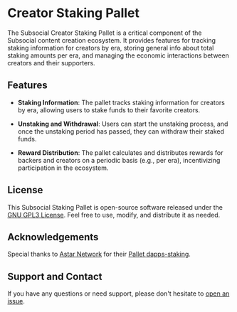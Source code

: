 # Creator Staking Pallet

The Subsocial Creator Staking Pallet is a critical component of the Subsocial content creation ecosystem. It provides features for tracking staking information for creators by era, storing general info about total staking amounts per era, and managing the economic interactions between creators and their supporters.

## Features

- **Staking Information**: The pallet tracks staking information for creators by era, allowing users to stake funds to their favorite creators.

- **Unstaking and Withdrawal**: Users can start the unstaking process, and once the unstaking period has passed, they can withdraw their staked funds.

- **Reward Distribution**: The pallet calculates and distributes rewards for backers and creators on a periodic basis (e.g., per era), incentivizing participation in the ecosystem.

## License

This Subsocial Staking Pallet is open-source software released under the [GNU GPL3 License](LICENSE). Feel free to use, modify, and distribute it as needed.

## Acknowledgements

Special thanks to [Astar Network](https://github.com/AstarNetwork) for their [Pallet dapps-staking](https://github.com/AstarNetwork/astar-frame/tree/polkadot-v0.9.39/frame/dapps-staking).

## Support and Contact

If you have any questions or need support, please don't hesitate to [open an issue](https://github.com/dappforce/subsocial-parachain/issues).
